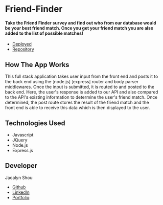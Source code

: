 # Friend-Finder

#### Take the Friend Finder survey and find out who from our database would be your best friend match. Once you get your friend match you are also added to the list of possible matches!
* [Deployed](https://pure-shelf-59631.herokuapp.com/)
* [Repository](https://github.com/jshou403/friend-finder)

## How The App Works
This full stack application takes user input from the front end and posts it to the back end using the [node.js] [express] router and body parser middlewares. Once the input is submitted, it is routed to and posted to the back end. Here, the user's response is added to our API and also compared to the API's existing information to determine the user's friend match. Once determined, the post route stores the result of the friend match and the front end is able to receive this data which is then displayed to the user. 

## Technologies Used
* Javascript
* JQuery
* Node.js
* Express.js

## Developer
Jacalyn Shou 
* [Github](https://jshou403.github.io/)
* [LinkedIn](https://www.linkedin.com/in/jacalyn-shou/)
* [Portfolio](http://www.jacalynshou.com/)